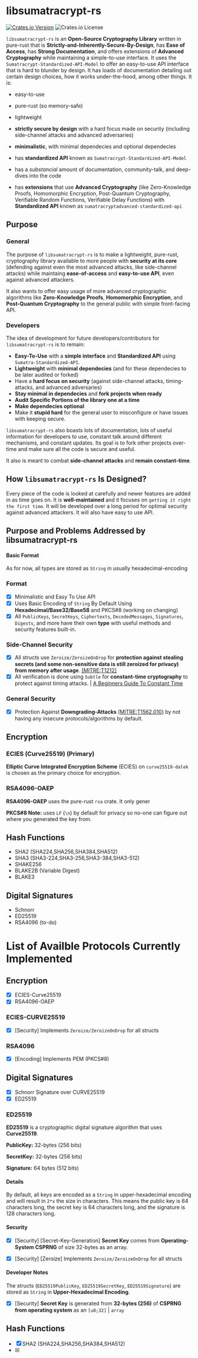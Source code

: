 # libsumatracrypt-rs

[![Crates.io Version](https://img.shields.io/crates/v/libsumatracrypt-rs?style=flat-square)](https://crates.io/crates/libsumatracrypt-rs)
![Crates.io License](https://img.shields.io/crates/l/libsumatracrypt-rs?style=flat-square)






`libsumatracrypt-rs` is an **Open-Source Cryptography Library** written in pure-rust that is **Strictly-and-Inherently-Secure-By-Design**, has **Ease of Access**, has **Strong Documentation**, and offers extensions of **Advanced Cryptography** while maintaining a simple-to-use interface. It uses the `Sumatracrypt-Standardized-API-Model` to offer an easy-to-use API interface that is hard to blunder by design. It has loads of documentation detailing out certain design choices, how it works under-the-hood, among other things. It is:

* easy-to-use

* pure-rust (so memory-safe)

* lightweight

* **strictly secure by design** with a hard focus made on security (including side-channel attacks and advanced adversaries)

* **minimalistic**, with minimal dependecies and optional dependecies

* has **standardized API** known as `Sumatracrypt-Standardized-API-Model`

* has a *substancial* amount of documentation, community-talk, and deep-dives into the code

* has **extensions** that use **Advanced Cryptography** (like Zero-Knowledge Proofs, Homomorphic Encryption, Post-Quantum Cryptography, Verifiable Random Functions, Verifiable Delay Functions) with **Standardized API** known as `sumatracryptadvanced-standardized-api`

## Purpose

### General

The purpose of `libsumatracrypt-rs` is to make a lightweight, pure-rust, cryptography library available to more people with **security at its core** (defending against even the most advanced attacks, like side-channel attacks) while maintaing **ease-of-access** and **easy-to-use API**, even against advanced attackers.

It also wants to offer easy usage of more advanced cryptographic algorithms like **Zero-Knowledge Proofs**, **Homomorphic Encryption**, and **Post-Quantum Cryptography** to the general public with simple front-facing API.

### Developers

The idea of development for future developers/contributors for `libsumatracrypt-rs` is to remain:

* **Easy-To-Use** with a **simple interface** and **Standardized API** using `Sumatra-Standardized-API`.
* **Lightweight** with **minimal dependecies** (and for these dependecies to be later audited or forked)
* Have a **hard focus on security** (against side-channel attacks, timing-attacks, and advanced adversaries)
* **Stay minimal in dependecies** and **fork projects when ready**
* **Audit Specific Portions of the library one at a time**
* **Make dependecies optional**
* Make it **stupid hard** for the general user to misconfigure or have issues with keeping secure.

`libsumatracrypt-rs` also boasts lots of documentation, lots of useful information for developers to use, constant talk around different mechanisms, and constant updates. Its goal is to fork other projects over-time and make sure all the code is secure and useful.

It also is meant to combat **side-channel attacks** and **remain constant-time**.

## How `libsumatracrypt-rs` Is Designed?

Every piece of the code is looked at carefully and newer features are added in as time goes on. It is **well-maintained** and it focuses on `getting it right the first time`. It will be developed over a long period for optimal security against advanced attackers. It will also have easy to use API.

## Purpose and Problems Addressed by libsumatracrypt-rs

#### Basic Format

As for now, all types are stored as `String` in usually hexadecimal-encoding

### Format
- [X] Minimalistic and Easy To Use API
- [X] Uses Basic Encoding of `String` By Default Using **Hexadecimal/Base32/Base58** and PKCS#8 (working on changing)
- [X] All `PublicKeys`, `SecretKeys`, `Ciphertexts`, `DecodedMessages`, `Signatures`, `Digests`, and more have their own **type** with useful methods and security features built-in.

### Side-Channel Security
- [X] All structs use `Zeroize/ZeroizeOnDrop` for **protection against stealing secrets (and some non-sensitive data is still zeroized for privacy) from memory after usage**. [[MITRE:T1212]](https://attack.mitre.org/techniques/T1212/)
- [X] All verification is done using `Subtle` for **constant-time cryptography** to protect against timing attacks. | [A Beginners Guide To Constant Time](https://www.chosenplaintext.ca/articles/beginners-guide-constant-time-cryptography.html)

### General Security
- [X] Protection Against **Downgrading-Attacks** [(MITRE:T1562.010)](https://attack.mitre.org/techniques/T1562/010/) by not having any insecure protocols/algorithms by default.




## Encryption

### ECIES (Curve25519) (Primary)

**Elliptic Curve Integrated Encryption Scheme** (ECIES) on `curve25519-dalek` is chosen as the primary choice for encryption.

### RSA4096-OAEP

**RSA4096-OAEP** uses the pure-rust `rsa` crate. It only gener
 
**PKCS#8 Note:** uses `LF` (`\n`) by default for privacy so no-one can figure out where you generated the key from.

## Hash Functions

* SHA2 (SHA224,SHA256,SHA384,SHA512)
* SHA3 (SHA3-224,SHA3-256,SHA3-384,SHA3-512)
* SHAKE256
* BLAKE2B (Variable Digest)
* BLAKE3

## Digital Signatures

* Schnorr
* ED25519
* RSA4096 (to-do)

# List of Availble Protocols Currently Implemented

## Encryption

- [X] ECIES-Curve25519
- [X] RSA4096-OAEP

### ECIES-CURVE25519

- [X] [Security] Implements `Zeroize/ZeroizeOnDrop` for all structs

### RSA4096

- [X] [Encoding] Implements PEM (PKCS#8)

## Digital Signatures

- [X] Schnorr Signature over CURVE25519
- [X] ED25519

### ED25519

**ED25519** is a cryptographic digital signature algorithm that uses **Curve25519**.

**PublicKey:** 32-bytes (256 bits)

**SecretKey:** 32-bytes (256 bits)

**Signature:** 64 bytes (512 bits)

#### Details

By default, all keys are encoded as a `String` in upper-hexadecimal encoding and will result in `2*x` the size in characters. This means the public key is 64 characters long, the secret key is 64 characters long, and the signature is 128 characters long.



#### Security

- [X] [Security] [Secret-Key-Generation] **Secret Key** comes from **Operating-System CSPRNG** of size 32-bytes as an array.
- [X] [Security] [Zeroize] Implements `Zeroize/ZeroizeOnDrop` for all structs


#### Developer Notes

The structs (`ED25519PublicKey`, `ED25519SecretKey`, `ED25519Signature`) are stored as `String` in **Upper-Hexadecimal Encoding**.

- [X] [Security] **Secret Key** is generated from **32-bytes (256)** of **CSPRNG from operating system** as an `[u8;32]` | `array`

## Hash Functions

- [X] SHA2 (SHA224,SHA256,SHA384,SHA512)
- [X] 
